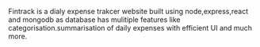Fintrack is a dialy expense trakcer website built using node,express,react and mongodb as database has mulitiple features like categorisation.summarisation of daily expenses with efficient UI and much more.
